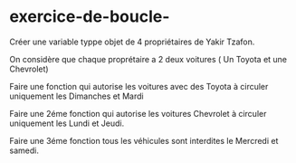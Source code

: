 # exercice-de-boucle-
Créer une variable typpe objet de 4 propriétaires de Yakir Tzafon.

On considère que chaque proprétaire a 2 deux voitures ( Un Toyota et une Chevrolet)

Faire une fonction qui autorise les voitures avec des Toyota à circuler 
uniquement les Dimanches et Mardi

Faire une 2éme fonction qui autorise les voitures Chevrolet à circuler 
uniquement les Lundi et Jeudi.

Faire une 3éme fonction tous les véhicules sont interdites le Mercredi et samedi.
